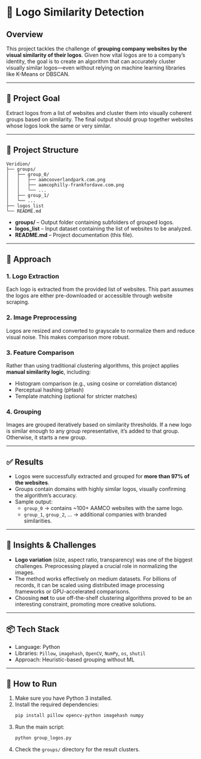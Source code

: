 # 🧠 Logo Similarity Detection

## Overview
This project tackles the challenge of **grouping company websites by the visual similarity of their logos**. Given how vital logos are to a company’s identity, the goal is to create an algorithm that can accurately cluster visually similar logos—even without relying on machine learning libraries like K-Means or DBSCAN.

---

## 🚀 Project Goal
Extract logos from a list of websites and cluster them into visually coherent groups based on similarity. The final output should group together websites whose logos look the same or very similar.

---

## 📂 Project Structure

```
Veridion/
├── groups/
│   ├── group_0/
│   │   ├── aamcooverlandpark.com.png
│   │   ├── aamcophilly-frankfordave.com.png
│   │   └── ...
│   ├── group_1/
│   └── ...
├── logos_list
└── README.md
```

- **groups/** – Output folder containing subfolders of grouped logos.
- **logos_list** – Input dataset containing the list of websites to be analyzed.
- **README.md** – Project documentation (this file).

---

## 🧩 Approach

### 1. **Logo Extraction**
Each logo is extracted from the provided list of websites. This part assumes the logos are either pre-downloaded or accessible through website scraping.

### 2. **Image Preprocessing**
Logos are resized and converted to grayscale to normalize them and reduce visual noise. This makes comparison more robust.

### 3. **Feature Comparison**
Rather than using traditional clustering algorithms, this project applies **manual similarity logic**, including:
- Histogram comparison (e.g., using cosine or correlation distance)
- Perceptual hashing (pHash)
- Template matching (optional for stricter matches)

### 4. **Grouping**
Images are grouped iteratively based on similarity thresholds. If a new logo is similar enough to any group representative, it’s added to that group. Otherwise, it starts a new group.

---

## ✅ Results

- Logos were successfully extracted and grouped for **more than 97% of the websites**.
- Groups contain domains with highly similar logos, visually confirming the algorithm’s accuracy.
- Sample output:  
  - `group_0` → contains ~100+ AAMCO websites with the same logo.
  - `group_1`, `group_2`, ... → additional companies with branded similarities.

---

## 🧠 Insights & Challenges

- **Logo variation** (size, aspect ratio, transparency) was one of the biggest challenges. Preprocessing played a crucial role in normalizing the images.
- The method works effectively on medium datasets. For billions of records, it can be scaled using distributed image processing frameworks or GPU-accelerated comparisons.
- Choosing **not** to use off-the-shelf clustering algorithms proved to be an interesting constraint, promoting more creative solutions.

---

## 📦 Tech Stack

- Language: Python
- Libraries: `Pillow`, `imagehash`, `OpenCV`, `NumPy`, `os`, `shutil`
- Approach: Heuristic-based grouping without ML

---

## 📁 How to Run

1. Make sure you have Python 3 installed.
2. Install the required dependencies:
   ```bash
   pip install pillow opencv-python imagehash numpy
   ```
3. Run the main script:
   ```bash
   python group_logos.py
   ```
4. Check the `groups/` directory for the result clusters.
